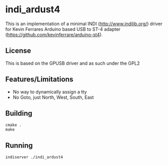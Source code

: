 # indi_ardust4

This is an implementation of a minimal INDI (http://www.indilib.org/) driver for Kevin Ferrares Arduino based USB to ST-4 adapter (https://github.com/kevinferrare/arduino-st4).


## License

This is based on the GPUSB driver and as such under the GPL2


## Features/Limitations
  * No way to dynamically assign a tty
  * No Goto, just North, West, South, East


## Building

    cmake .
    make

## Running

    indiserver ./indi_ardust4
